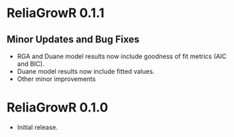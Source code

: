 # ReliaGrowR 0.1.1

## Minor Updates and Bug Fixes
* RGA and Duane model results now include goodness of fit metrics (AIC and BIC).
* Duane model results now include fitted values.
* Other minor improvements

# ReliaGrowR 0.1.0

* Initial release.
